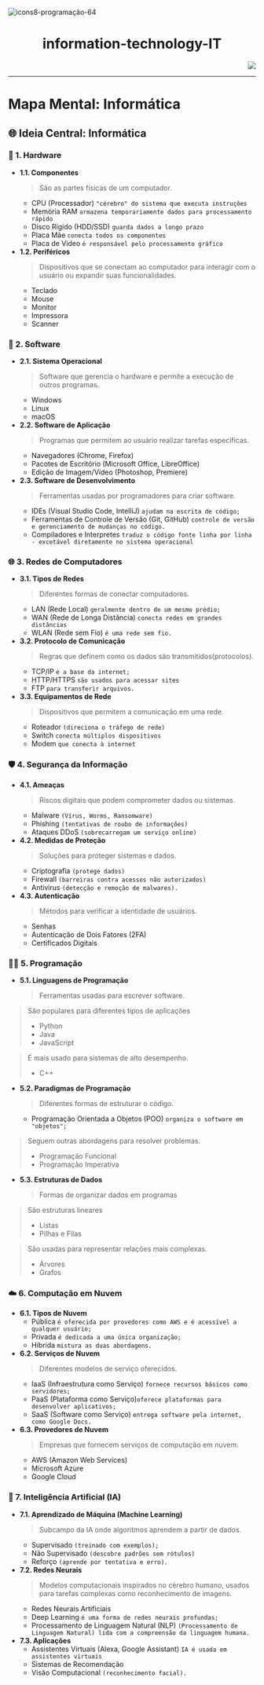 ![icons8-programação-64](https://github.com/user-attachments/assets/060b1711-c071-41e2-9dfd-60535dc3e3ee) 

<h1 align="center"> information-technology-IT </h1>
<p align="right">
<img loading="lazy" src="http://img.shields.io/static/v1?label=STATUS&message=EM%20DESENVOLVIMENTO"/> 
</p>

---

# Mapa Mental: Informática

## 🌐 Ideia Central: Informática

### 📁 1. Hardware
- **1.1. Componentes**
  > São as partes físicas de um computador.
  - CPU (Processador) ```"cérebro" do sistema que executa instruções```
  - Memória RAM ```armazena temporariamente dados para processamento rápido```
  - Disco Rígido (HDD/SSD) ```guarda dados a longo prazo```
  - Placa Mãe ```conecta todos os componentes```
  - Placa de Vídeo ```é responsável pelo processamento gráfico```
- **1.2. Periféricos**
  > Dispositivos que se conectam ao computador para interagir com o usuário ou expandir suas funcionalidades.
  - Teclado
  - Mouse
  - Monitor
  - Impressora
  - Scanner

### 💾 2. Software
- **2.1. Sistema Operacional**
  > Software que gerencia o hardware e permite a execução de outros programas.
  - Windows
  - Linux
  - macOS
- **2.2. Software de Aplicação**
  > Programas que permitem ao usuário realizar tarefas específicas.
  - Navegadores (Chrome, Firefox)
  - Pacotes de Escritório (Microsoft Office, LibreOffice)
  - Edição de Imagem/Vídeo (Photoshop, Premiere)
- **2.3. Software de Desenvolvimento**
  > Ferramentas usadas por programadores para criar software.
  - IDEs (Visual Studio Code, IntelliJ) ```ajudam na escrita de código;```
  - Ferramentas de Controle de Versão (Git, GitHub) ```controle de versão e gerenciamento de mudanças no código.```
  - Compiladores e Interpretes ```traduz o código fonte linha por linha - excetável diretamente no sistema operacional```

### 🌐 3. Redes de Computadores
- **3.1. Tipos de Redes**
  > Diferentes formas de conectar computadores.
  - LAN (Rede Local) ```geralmente dentro de um mesmo prédio;```
  - WAN (Rede de Longa Distância) ```conecta redes em grandes distâncias```
  - WLAN (Rede sem Fio) ```é uma rede sem fio.```
- **3.2. Protocolo de Comunicação**
  > Regras que definem como os dados são transmitidos(protocolos).
  - TCP/IP ```é a base da internet;```
  - HTTP/HTTPS ```são usados para acessar sites```
  - FTP ```para transferir arquivos.```
- **3.3. Equipamentos de Rede**
  > Dispositivos que permitem a comunicação em uma rede.
  - Roteador ```(direciona o tráfego de rede)```
  - Switch ```conecta múltiplos dispositivos```
  - Modem ```que conecta à internet```

### 🛡️ 4. Segurança da Informação
- **4.1. Ameaças**
  > Riscos digitais que podem comprometer dados ou sistemas.
  - Malware ````(Vírus, Worms, Ransomware)````
  - Phishing ```(tentativas de roubo de informações)```
  - Ataques DDoS ```(sobrecarregam um serviço online)```
- **4.2. Medidas de Proteção**
  > Soluções para proteger sistemas e dados.
  - Criptografia ```(protege dados)```
  - Firewall ```(barreiras contra acessos não autorizados)```
  - Antivírus ```(detecção e remoção de malwares).```
- **4.3. Autenticação**
  > Métodos para verificar a identidade de usuários.
  - Senhas
  - Autenticação de Dois Fatores (2FA)
  - Certificados Digitais

### 👨‍💻 5. Programação
- **5.1. Linguagens de Programação**
  > Ferramentas usadas para escrever software.

> São populares para diferentes tipos de aplicações
  > - Python
  > - Java
  > - JavaScript
    
> É mais usado para sistemas de alto desempenho.
  > - C++ 
    
- **5.2. Paradigmas de Programação**
  > Diferentes formas de estruturar o código.
  - Programação Orientada a Objetos (POO) ```organiza o software em "objetos";```

> Seguem outras abordagens para resolver problemas.
  > - Programação Funcional
  > - Programação Imperativa
- **5.3. Estruturas de Dados**
  > Formas de organizar dados em programas

> São estruturas lineares
  > - Listas
  > - Pilhas e Filas

> São usadas para representar relações mais complexas.
  > - Árvores
  > - Grafos

### ☁️ 6. Computação em Nuvem
- **6.1. Tipos de Nuvem**
  - Pública ```é oferecida por provedores como AWS e é acessível a qualquer usuário;```
  - Privada ```é dedicada a uma única organização;```
  - Híbrida ```mistura as duas abordagens.```
- **6.2. Serviços de Nuvem**
  > Diferentes modelos de serviço oferecidos.
  - IaaS (Infraestrutura como Serviço) ```fornece recursos básicos como servidores;```
  - PaaS (Plataforma como Serviço)```oferece plataformas para desenvolver aplicativos;```
  - SaaS (Software como Serviço) ```entrega software pela internet, como Google Docs.```
- **6.3. Provedores de Nuvem**
  > Empresas que fornecem serviços de computação em nuvem.
  - AWS (Amazon Web Services)
  - Microsoft Azure
  - Google Cloud

### 🧠 7. Inteligência Artificial (IA)
- **7.1. Aprendizado de Máquina (Machine Learning)**
  > Subcampo da IA onde algoritmos aprendem a partir de dados.
  - Supervisado ```(treinado com exemplos);```
  - Não Supervisado ```(descobre padrões sem rótulos)```
  - Reforço ```(aprende por tentativa e erro).```
- **7.2. Redes Neurais**
  > Modelos computacionais inspirados no cérebro humano, usados para tarefas complexas como reconhecimento de imagens.
  - Redes Neurais Artificiais 
  - Deep Learning ```é uma forma de redes neurais profundas;```
  - Processamento de Linguagem Natural (NLP) ```(Processamento de Linguagem Natural) lida com a compreensão da linguagem humana.```
- **7.3. Aplicações**
  - Assistentes Virtuais (Alexa, Google Assistant) ```IA é usada em assistentes virtuais```
  - Sistemas de Recomendação
  - Visão Computacional ```(reconhecimento facial).```
